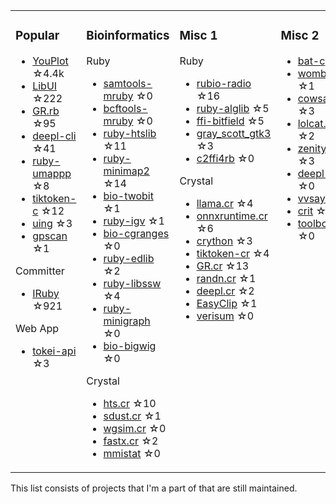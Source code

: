 <table><tr><td valign="top">

### Popular

* [YouPlot](https://github.com/red-data-tools/YouPlot) ☆4.4k
* [LibUI](https://github.com/kojix2/LibUI) ☆222
* [GR.rb](https://github.com/red-data-tools/GR.rb) ☆95
* [deepl-cli](https://github.com/kojix2/deepl-cli) ☆41
* [ruby-umappp](https://github.com/kojix2/ruby-umappp) ☆8
* [tiktoken-c](https://github.com/kojix2/tiktoken-c) ☆12
* [uing](https://github.com/kojix2/uing) ☆3
* [gpscan](https://github.com/kojix2/gpscan) ☆1

Committer

* [IRuby](https://github.com/sciruby/iruby) ☆921

Web App

* [tokei-api](https://github.com/kojix2/tokei-api) ☆3

</td><td valign="top">

### Bioinformatics

Ruby

* [samtools-mruby](https://github.com/kojix2/samtools-mruby) ☆0
* [bcftools-mruby](https://github.com/kojix2/bcftools-mruby) ☆0
* [ruby-htslib](https://github.com/kojix2/ruby-htslib) ☆11
* [ruby-minimap2](https://github.com/kojix2/ruby-minimap2) ☆14
* [bio-twobit](https://github.com/kojix2/bio-twobit) ☆1
* [ruby-igv](https://github.com/kojix2/ruby-igv) ☆1
* [bio-cgranges](https://github.com/kojix2/bio-cgranges) ☆0
* [ruby-edlib](https://github.com/kojix2/ruby-edlib) ☆2
* [ruby-libssw](https://github.com/kojix2/ruby-libssw) ☆4
* [ruby-minigraph](https://github.com/kojix2/ruby-minigraph) ☆0
* [bio-bigwig](https://github.com/kojix2/bio-bigwig) ☆0

Crystal

* [hts.cr](https://github.com/bio-cr/hts.cr) ☆10
* [sdust.cr](https://github.com/kojix2/sdust.cr) ☆1
* [wgsim.cr](https://github.com/kojix2/wgsim.cr) ☆0
* [fastx.cr](https://github.com/kojix2/fastx.cr) ☆2
* [mmistat](https://github.com/bio-cr/mmistat) ☆0

</td><td valign="top">

### Misc 1

Ruby

* [rubio-radio](https://github.com/kojix2/rubio-radio) ☆16
* [ruby-alglib](https://github.com/kojix2/ruby-alglib) ☆5
* [ffi-bitfield](https://github.com/kojix2/ffi-bitfield) ☆5
* [gray_scott_gtk3](https://github.com/kojix2/gray_scott_gtk3) ☆3
* [c2ffi4rb](https://github.com/kojix2/c2ffi4rb) ☆0

Crystal

* [llama.cr](https://github.com/kojix2/llama.cr) ☆4
* [onnxruntime.cr](https://github.com/kojix2/onnxruntime.cr) ☆6
* [crython](https://github.com/kojix2/crython) ☆3
* [tiktoken-cr](https://github.com/kojix2/tiktoken-cr) ☆4
* [GR.cr](https://github.com/crystal-data/GR.cr) ☆13
* [randn.cr](https://github.com/kojix2/randn.cr) ☆1
* [deepl.cr](https://github.com/kojix2/deepl.cr) ☆2
* [EasyClip](https://github.com/kojix2/easyclip) ☆1
* [verisum](https://github.com/kojix2/verisum) ☆0

</td><td valign="top">

### Misc 2

* [bat-c](https://github.com/kojix2/bat-c) ☆2
* [wombat](https://github.com/kojix2/wombat) ☆1
* [cowsay.cr](https://github.com/kojix2/cowsay.cr) ☆3
* [lolcat.cr](https://github.com/kojix2/lolcat.cr) ☆2
* [zenity.cr](https://github.com/kojix2/zenity.cr) ☆3
* [deepl-gui](https://github.com/kojix2/deepl-gui) ☆0
* [vvsay](https://github.com/kojix2/vvsay) ☆1
* [crit](https://github.com/kojix2/crit) ☆0
* [toolbox](https://github.com/kojix2/toolbox) ☆0

</td><td valign="top">

<img src="https://github.com/user-attachments/assets/b204d192-f51c-4667-91c9-51ca4a698fab" width="100" height="100">

Look!

So much junk!

</td>
</tr></table>

This list consists of projects that I'm a part of that are still maintained.  

